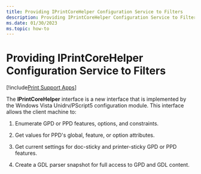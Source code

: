 ```yaml
---
title: Providing IPrintCoreHelper Configuration Service to Filters
description: Providing IPrintCoreHelper Configuration Service to Filters
ms.date: 01/30/2023
ms.topic: how-to
---
```


# Providing IPrintCoreHelper Configuration Service to Filters

[!include[Print Support Apps](../includes/print-support-apps.md)]

The **IPrintCoreHelper** interface is a new interface that is implemented by the Windows Vista Unidrv/PScript5 configuration module. This interface allows the client machine to:

1. Enumerate GPD or PPD features, options, and constraints.

1. Get values for PPD's global, feature, or option attributes.

1. Get current settings for doc-sticky and printer-sticky GPD or PPD features.

1. Create a GDL parser snapshot for full access to GPD and GDL content.

